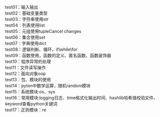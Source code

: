 test01：输入输出  
test02：基础变量类型  
test03：字符串使用str<br/>test04：列表使用list  
test05：元组使用tupleCancel changes  
test06：集合使用set  
test07：字典使用dict  
test08：逻辑判断、循环，if\while\for  
test09：函数使用，函数的定义、匿名函数、函数装饰器  
test10：程序异常的处理  
test11：文件读写操作  
test12：面向对象oop  
test13：包、模块的使用  
test14：pyton中数学运算，随机random模块  
test15：系统模块:os、sys  
test16：常用模块:logging日志、time格式化输出时间、hashlib哈希值校验文件、keyword查看python关键词  
test17：正则模块：re  
